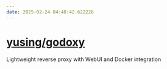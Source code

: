 ```yaml
---
date: 2025-02-24 04:48:42.622226
---
```


# [yusing/godoxy](https://github.com/yusing/godoxy)

Lightweight reverse proxy with WebUI and Docker integration
